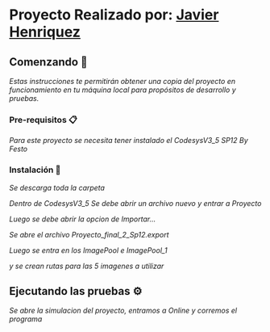 # Proyecto Realizado por: [Javier Henriquez](https://github.com/alexh0118)



## Comenzando 🚀

_Estas instrucciones te permitirán obtener una copia del proyecto en funcionamiento en tu máquina local para propósitos de desarrollo y pruebas._



### Pre-requisitos 📋

_Para este proyecto se necesita tener instalado el CodesysV3_5 SP12 By Festo_



### Instalación 🔧

_Se descarga toda la carpeta_ 

_Dentro de CodesysV3_5 Se debe abrir un archivo nuevo y entrar a Proyecto_

_Luego se debe abrir la opcion de Importar..._

_Se abre el archivo Proyecto_final_2_Sp12.export_

_Luego se entra en los ImagePool e ImagePool_1_

_y se crean rutas para las 5 imagenes a utilizar_

## Ejecutando las pruebas ⚙️

_Se abre la simulacion del proyecto, entramos a Online y corremos el programa_

